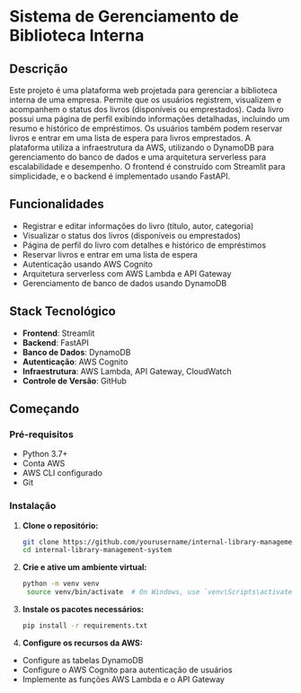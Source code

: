 # Sistema de Gerenciamento de Biblioteca Interna

## Descrição
Este projeto é uma plataforma web projetada para gerenciar a biblioteca interna de uma empresa. Permite que os usuários registrem, visualizem e acompanhem o status dos livros (disponíveis ou emprestados). Cada livro possui uma página de perfil exibindo informações detalhadas, incluindo um resumo e histórico de empréstimos. Os usuários também podem reservar livros e entrar em uma lista de espera para livros emprestados. A plataforma utiliza a infraestrutura da AWS, utilizando o DynamoDB para gerenciamento do banco de dados e uma arquitetura serverless para escalabilidade e desempenho. O frontend é construído com Streamlit para simplicidade, e o backend é implementado usando FastAPI.

## Funcionalidades
- Registrar e editar informações do livro (título, autor, categoria)
- Visualizar o status dos livros (disponíveis ou emprestados)
- Página de perfil do livro com detalhes e histórico de empréstimos
- Reservar livros e entrar em uma lista de espera
- Autenticação usando AWS Cognito
- Arquitetura serverless com AWS Lambda e API Gateway
- Gerenciamento de banco de dados usando DynamoDB

## Stack Tecnológico
- **Frontend**: Streamlit
- **Backend**: FastAPI
- **Banco de Dados**: DynamoDB
- **Autenticação**: AWS Cognito
- **Infraestrutura**: AWS Lambda, API Gateway, CloudWatch
- **Controle de Versão**: GitHub

## Começando

### Pré-requisitos
- Python 3.7+
- Conta AWS
- AWS CLI configurado
- Git

### Instalação
1. **Clone o repositório:**
   ```bash
   git clone https://github.com/yourusername/internal-library-management-system.git
   cd internal-library-management-system

   
2. **Crie e ative um ambiente virtual:**
   ```bash
   python -m venv venv
    source venv/bin/activate  # On Windows, use `venv\Scripts\activate`


3. **Instale os pacotes necessários:**
   ```bash
   pip install -r requirements.txt

4.  **Configure os recursos da AWS:**

 - Configure as tabelas DynamoDB
 - Configure o AWS Cognito para autenticação de usuários
 - Implemente as funções AWS Lambda e o API Gateway



